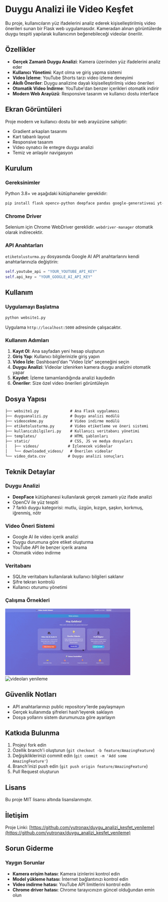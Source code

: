 # Duygu Analizi ile Video Keşfet

Bu proje, kullanıcıların yüz ifadelerini analiz ederek kişiselleştirilmiş video önerileri sunan bir Flask web uygulamasıdır. Kameradan alınan görüntülerde duygu tespiti yapılarak kullanıcının beğenebileceği videolar önerilir.

## Özellikler

- **Gerçek Zamanlı Duygu Analizi**: Kamera üzerinden yüz ifadelerini analiz eder
- **Kullanıcı Yönetimi**: Kayıt olma ve giriş yapma sistemi
- **Video İzleme**: YouTube Shorts tarzı video izleme deneyimi
- **Akıllı Öneriler**: Duygu analizine dayalı kişiselleştirilmiş video önerileri
- **Otomatik Video İndirme**: YouTube'dan benzer içerikleri otomatik indirir
- **Modern Web Arayüzü**: Responsive tasarım ve kullanıcı dostu interface

## Ekran Görüntüleri

Proje modern ve kullanıcı dostu bir web arayüzüne sahiptir:
- Gradient arkaplan tasarımı
- Kart tabanlı layout
- Responsive tasarım
- Video oynatıcı ile entegre duygu analizi
- Temiz ve anlaşılır navigasyon

## Kurulum

### Gereksinimler

Python 3.8+ ve aşağıdaki kütüphaneler gereklidir:

```bash
pip install flask opencv-python deepface pandas google-generativeai yt-dlp selenium webdriver-manager
```

### Chrome Driver

Selenium için Chrome WebDriver gereklidir. `webdriver-manager` otomatik olarak indirecektir.

### API Anahtarları

`etiketolusturma.py` dosyasında Google AI API anahtarlarını kendi anahtarlarınızla değiştirin:

```python
self.youtube_api = "YOUR_YOUTUBE_API_KEY"
self.api_key = "YOUR_GOOGLE_AI_API_KEY"
```

## Kullanım

### Uygulamayı Başlatma

```bash
python website1.py
```

Uygulama `http://localhost:5000` adresinde çalışacaktır.

### Kullanım Adımları

1. **Kayıt Ol**: Ana sayfadan yeni hesap oluşturun
2. **Giriş Yap**: Kullanıcı bilgilerinizle giriş yapın
3. **Video İzle**: Dashboard'dan "Video İzle" seçeneğini seçin
4. **Duygu Analizi**: Videolar izlenirken kamera duygu analizini otomatik yapar
5. **Kaydet**: İzleme tamamlandığında analizi kaydedin
6. **Öneriler**: Size özel video önerileri görüntüleyin

## Dosya Yapısı

```
├── website1.py              # Ana Flask uygulaması
├── duyguanalizi.py          # Duygu analizi modülü
├── videocekme.py            # Video indirme modülü
├── etiketolusturma.py       # Video etiketleme ve öneri sistemi
├── kullanıcıbilgileri.py    # Kullanıcı veritabanı yönetimi
├── templates/               # HTML şablonları
├── static/                  # CSS, JS ve medya dosyaları
│   ├── videos/             # İzlenecek videolar
│   └── downloaded_videos/   # Önerilen videolar
└── video_data.csv          # Duygu analizi sonuçları
```

## Teknik Detaylar

### Duygu Analizi
- **DeepFace** kütüphanesi kullanılarak gerçek zamanlı yüz ifade analizi
- OpenCV ile yüz tespiti
- 7 farklı duygu kategorisi: mutlu, üzgün, kızgın, şaşkın, korkmuş, iğrenmiş, nötr

### Video Öneri Sistemi
- Google AI ile video içerik analizi
- Duygu durumuna göre etiket oluşturma
- YouTube API ile benzer içerik arama
- Otomatik video indirme

### Veritabanı
- SQLite veritabanı kullanılarak kullanıcı bilgileri saklanır
- Şifre tekrarı kontrolü
- Kullanıcı oturumu yönetimi
### Çalışma Örnekleri
![önerilen videolar](GİF/calısma_ornegi.gif)
![videoları yenileme](GİF/calısma_ornegi_2.gif)



## Güvenlik Notları

- API anahtarlarınızı public repository'lerde paylaşmayın
- Gerçek kullanımda şifreleri hash'leyerek saklayın
- Dosya yollarını sistem durumunuza göre ayarlayın

## Katkıda Bulunma

1. Projeyi fork edin
2. Özellik branch'i oluşturun (`git checkout -b feature/AmazingFeature`)
3. Değişikliklerinizi commit edin (`git commit -m 'Add some AmazingFeature'`)
4. Branch'inizi push edin (`git push origin feature/AmazingFeature`)
5. Pull Request oluşturun

## Lisans

Bu proje MIT lisansı altında lisanslanmıştır.

## İletişim

Proje Linki: [https://github.com/yutronax/duygu_analizi_kesfet_yenileme](https://github.com/yutronax/duygu_analizi_kesfet_yenileme)

## Sorun Giderme

### Yaygın Sorunlar

- **Kamera erişim hatası**: Kamera izinlerini kontrol edin
- **Model yükleme hatası**: İnternet bağlantınızı kontrol edin
- **Video indirme hatası**: YouTube API limitlerini kontrol edin
- **Chrome driver hatası**: Chrome tarayıcınızın güncel olduğundan emin olun
